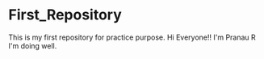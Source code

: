 # First_Repository
This is my first repository for practice purpose.
Hi Everyone!!
I'm Pranau R
I'm doing well.
